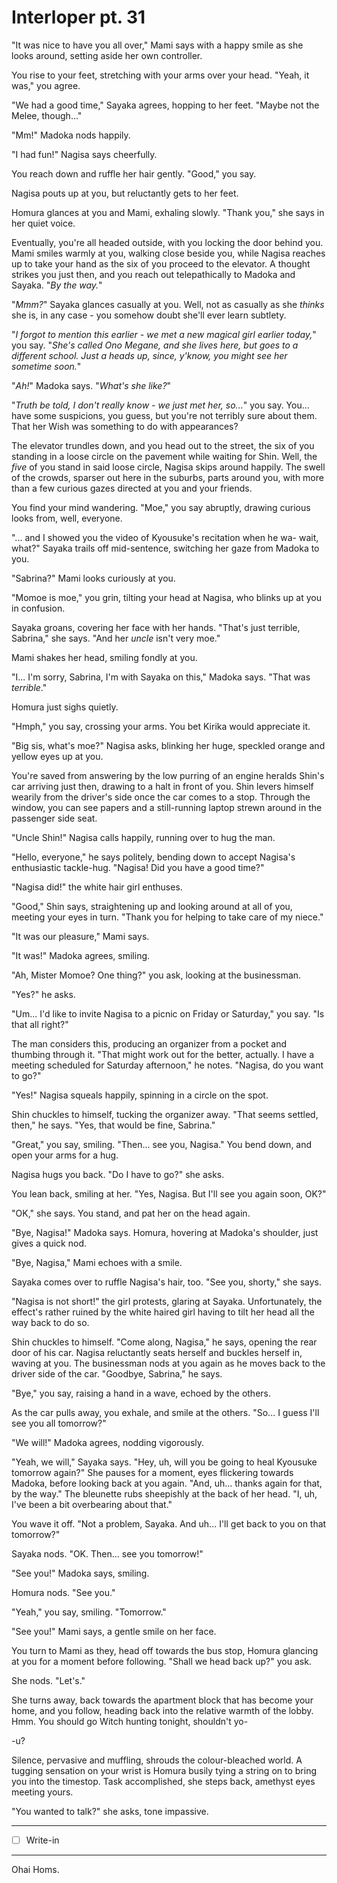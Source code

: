 # Interloper pt. 31

"It was nice to have you all over," Mami says with a happy smile as she looks around, setting aside her own controller.

You rise to your feet, stretching with your arms over your head. "Yeah, it was," you agree.

"We had a good time," Sayaka agrees, hopping to her feet. "Maybe not the Melee, though..."

"Mm!" Madoka nods happily.

"I had fun!" Nagisa says cheerfully.

You reach down and ruffle her hair gently. "Good," you say.

Nagisa pouts up at you, but reluctantly gets to her feet.

Homura glances at you and Mami, exhaling slowly. "Thank you," she says in her quiet voice.

Eventually, you're all headed outside, with you locking the door behind you. Mami smiles warmly at you, walking close beside you, while Nagisa reaches up to take your hand as the six of you proceed to the elevator. A thought strikes you just then, and you reach out telepathically to Madoka and Sayaka. "*By the way.*"

"*Mmm?*" Sayaka glances casually at you. Well, not as casually as she *thinks* she is, in any case - you somehow doubt she'll ever learn subtlety.

"*I forgot to mention this earlier - we met a new magical girl earlier today,*" you say. "*She's called Ono Megane, and she lives here, but goes to a different school. Just a heads up, since, y'know, you might see her sometime soon.*"

"*Ah!*" Madoka says. "*What's she like?*"

"*Truth be told, I don't really know - we *just* met her, so...*" you say. You... have some suspicions, you guess, but you're not terribly sure about them. That her Wish was something to do with appearances?

The elevator trundles down, and you head out to the street, the six of you standing in a loose circle on the pavement while waiting for Shin. Well, the *five* of you stand in said loose circle, Nagisa skips around happily. The swell of the crowds, sparser out here in the suburbs, parts around you, with more than a few curious gazes directed at you and your friends.

You find your mind wandering. "Moe," you say abruptly, drawing curious looks from, well, everyone.

"... and I showed you the video of Kyousuke's recitation when he wa- wait, what?" Sayaka trails off mid-sentence, switching her gaze from Madoka to you.

"Sabrina?" Mami looks curiously at you.

"Momoe is moe," you grin, tilting your head at Nagisa, who blinks up at you in confusion.

Sayaka groans, covering her face with her hands. "That's just terrible, Sabrina," she says. "And her *uncle* isn't very moe."

Mami shakes her head, smiling fondly at you.

"I... I'm sorry, Sabrina, I'm with Sayaka on this," Madoka says. "That was *terrible*."

Homura just sighs quietly.

"Hmph," you say, crossing your arms. You bet Kirika would appreciate it.

"Big sis, what's moe?" Nagisa asks, blinking her huge, speckled orange and yellow eyes up at you.

You're saved from answering by the low purring of an engine heralds Shin's car arriving just then, drawing to a halt in front of you. Shin levers himself wearily from the driver's side once the car comes to a stop. Through the window, you can see papers and a still-running laptop strewn around in the passenger side seat.

"Uncle Shin!" Nagisa calls happily, running over to hug the man.

"Hello, everyone," he says politely, bending down to accept Nagisa's enthusiastic tackle-hug. "Nagisa! Did you have a good time?"

"Nagisa did!" the white hair girl enthuses.

"Good," Shin says, straightening up and looking around at all of you, meeting your eyes in turn. "Thank you for helping to take care of my niece."

"It was our pleasure," Mami says.

"It was!" Madoka agrees, smiling.

"Ah, Mister Momoe? One thing?" you ask, looking at the businessman.

"Yes?" he asks.

"Um... I'd like to invite Nagisa to a picnic on Friday or Saturday," you say. "Is that all right?"

The man considers this, producing an organizer from a pocket and thumbing through it. "That might work out for the better, actually. I have a meeting scheduled for Saturday afternoon," he notes. "Nagisa, do you want to go?"

"Yes!" Nagisa squeals happily, spinning in a circle on the spot.

Shin chuckles to himself, tucking the organizer away. "That seems settled, then," he says. "Yes, that would be fine, Sabrina."

"Great," you say, smiling. "Then... see you, Nagisa." You bend down, and open your arms for a hug.

Nagisa hugs you back. "Do I have to go?" she asks.

You lean back, smiling at her. "Yes, Nagisa. But I'll see you again soon, OK?"

"OK," she says. You stand, and pat her on the head again.

"Bye, Nagisa!" Madoka says. Homura, hovering at Madoka's shoulder, just gives a quick nod.

"Bye, Nagisa," Mami echoes with a smile.

Sayaka comes over to ruffle Nagisa's hair, too. "See you, shorty," she says.

"Nagisa is not short!" the girl protests, glaring at Sayaka. Unfortunately, the effect's rather ruined by the white haired girl having to tilt her head all the way back to do so.

Shin chuckles to himself. "Come along, Nagisa," he says, opening the rear door of his car. Nagisa reluctantly seats herself and buckles herself in, waving at you. The businessman nods at you again as he moves back to the driver side of the car. "Goodbye, Sabrina," he says.

"Bye," you say, raising a hand in a wave, echoed by the others.

As the car pulls away, you exhale, and smile at the others. "So... I guess I'll see you all tomorrow?"

"We will!" Madoka agrees, nodding vigorously.

"Yeah, we will," Sayaka says. "Hey, uh, will you be going to heal Kyousuke tomorrow again?" She pauses for a moment, eyes flickering towards Madoka, before looking back at you again. "And, uh... thanks again for that, by the way." The bleunette rubs sheepishly at the back of her head. "I, uh, I've been a bit overbearing about that."

You wave it off. "Not a problem, Sayaka. And uh... I'll get back to you on that tomorrow?"

Sayaka nods. "OK. Then... see you tomorrow!"

"See you!" Madoka says, smiling.

Homura nods. "See you."

"Yeah," you say, smiling. "Tomorrow."

"See you!" Mami says, a gentle smile on her face.

You turn to Mami as they, head off towards the bus stop, Homura glancing at you for a moment before following. "Shall we head back up?" you ask.

She nods. "Let's."

She turns away, back towards the apartment block that has become your home, and you follow, heading back into the relative warmth of the lobby. Hmm. You should go Witch hunting tonight, shouldn't yo-

\-u?

Silence, pervasive and muffling, shrouds the colour-bleached world. A tugging sensation on your wrist is Homura busily tying a string on to bring you into the timestop. Task accomplished, she steps back, amethyst eyes meeting yours.

"You wanted to talk?" she asks, tone impassive.

---

- [ ] Write-in

---

Ohai Homs.
